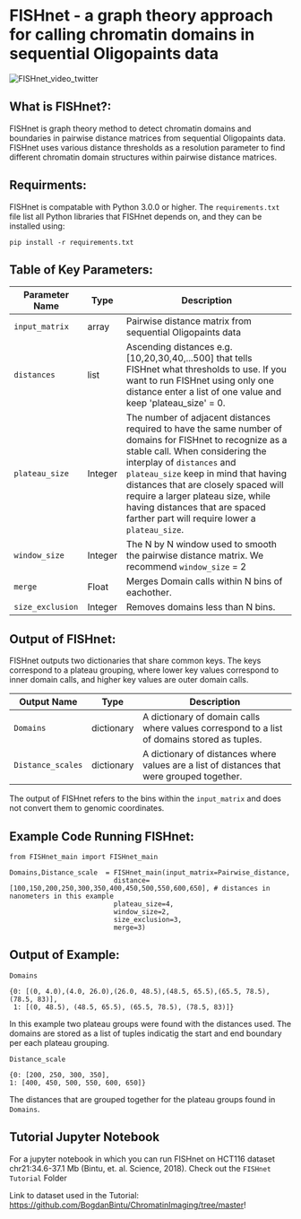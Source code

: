 # FISHnet - a graph theory approach for calling chromatin domains in sequential Oligopaints data

![FISHnet_video_twitter](https://github.com/user-attachments/assets/e5f2aff0-ad25-4568-83d6-3082c8dc7f60)

## What is FISHnet?:

FISHnet is graph theory method to detect chromatin domains and boundaries in pairwise distance matrices from sequential Oligopaints data. FISHnet uses various distance thresholds as a resolution parameter to find different chromatin domain structures within pairwise distance matrices. 

## Requirments:

FISHnet is compatable with Python 3.0.0 or higher. The `requirements.txt` file list all Python libraries that FISHnet depends on, and they can be installed using:

```
pip install -r requirements.txt
```


## Table of Key Parameters:

| Parameter Name  | Type | Description |
| ------------- | ------------- |  ------------- |
| `input_matrix`| array | Pairwise distance matrix from sequential Oligopaints data |
| `distances`  |  list | Ascending distances e.g. [10,20,30,40,...500] that tells FISHnet what thresholds to use. If you want to run FISHnet using only one distance enter a list of one value and keep 'plateau_size' = 0.|
| `plateau_size` | Integer  | The number of adjacent distances required to have the same number of domains for FISHnet to recognize as a stable call. When considering the interplay of `distances` and `plateau_size` keep in mind that having distances that are closely spaced will require a larger plateau size, while having distances that are spaced farther part will require lower a `plateau_size`.|
| `window_size`  | Integer  |  The N by N window used to smooth the pairwise distance matrix. We recommend `window_size` = 2 |
| `merge`  |  Float | Merges Domain calls within N bins of eachother. |
| `size_exclusion`  | Integer | Removes domains less than N bins. |


## Output of FISHnet:

FISHnet outputs two dictionaries that share common keys. The keys correspond to a plateau grouping, where lower key values correspond to inner domain calls, and higher key values are outer domain calls.

| Output Name  | Type | Description |
| ------------- | ------------- |  ------------- |
| `Domains` | dictionary |  A dictionary of domain calls where values correspond to a list of domains stored as tuples. |
| `Distance_scales` | dictionary |  A dictionary of distances where values are a list of distances that were grouped together.|

The output of FISHnet refers to the bins within the `input_matrix` and does not convert them to genomic coordinates.



## Example Code Running FISHnet:

```
from FISHnet_main import FISHnet_main

Domains,Distance_scale  = FISHnet_main(input_matrix=Pairwise_distance,
                          distance= [100,150,200,250,300,350,400,450,500,550,600,650], # distances in nanometers in this example
                          plateau_size=4,
                          window_size=2,
                          size_exclusion=3,
                          merge=3)
```


## Output of Example:

```
Domains

{0: [(0, 4.0),(4.0, 26.0),(26.0, 48.5),(48.5, 65.5),(65.5, 78.5),(78.5, 83)],
 1: [(0, 48.5), (48.5, 65.5), (65.5, 78.5), (78.5, 83)]}
```

In this example two plateau groups were found with the distances used. The domains are stored as a list of tuples indicatig the start and end boundary per each plateau grouping.

```
Distance_scale

{0: [200, 250, 300, 350],
1: [400, 450, 500, 550, 600, 650]}
```
The distances that are grouped together for the plateau groups found in `Domains`. 


## Tutorial Jupyter Notebook

For a jupyter notebook in which you can run FISHnet on HCT116 dataset chr21:34.6-37.1 Mb (Bintu, et. al. Science, 2018). Check out the `FISHnet Tutorial` Folder


 Link to dataset used in the Tutorial: https://github.com/BogdanBintu/ChromatinImaging/tree/master!

